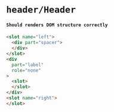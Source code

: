 # `header/Header`

#### `Should renders DOM structure correctly`

```html
<slot name="left">
  <div part="spacer">
  </div>
</slot>
<div
  part="label"
  role="none"
>
  <slot>
  </slot>
</div>
<slot name="right">
</slot>

```

